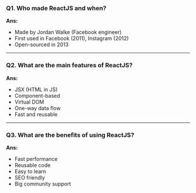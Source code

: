 ### **Q1. Who made ReactJS and when?**

**Ans:**

* Made by Jordan Walke (Facebook engineer)
* First used in Facebook (2011), Instagram (2012)
* Open-sourced in 2013

---

### **Q2. What are the main features of ReactJS?**

**Ans:**

* JSX (HTML in JS)
* Component-based
* Virtual DOM
* One-way data flow
* Fast and reusable

---

### **Q3. What are the benefits of using ReactJS?**

**Ans:**

* Fast performance
* Reusable code
* Easy to learn
* SEO friendly
* Big community support

